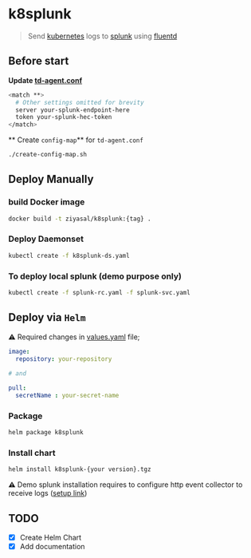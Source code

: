 # k8splunk

> Send [kubernetes](https://github.com/kubernetes/kubernetes) logs to [splunk](https://github.com/splunk) using [fluentd](https://github.com/fluent/fluentd)


## Before start
**Update [td-agent.conf](https://github.com/ziyasal/k8splunk/blob/master/td-agent.conf#L287)**

```sh
<match **>
  # Other settings omitted for brevity
  server your-splunk-endpoint-here
  token your-splunk-hec-token
</match>
```

** Create `config-map`** for `td-agent.conf`

```sh
./create-config-map.sh
```

## Deploy Manually

### build Docker image

```sh
docker build -t ziyasal/k8splunk:{tag} .
```

### Deploy Daemonset

```sh
kubectl create -f k8splunk-ds.yaml
```

### To deploy local splunk (demo purpose only)

```sh
kubectl create -f splunk-rc.yaml -f splunk-svc.yaml
```

## Deploy via `Helm`
:warning: Required changes in [values.yaml](https://github.com/ziyasal/k8splunk/blob/master/helm-chart/k8splunk/values.yaml#L5) file;

```yaml
image:
  repository: your-repository
  
# and

pull:
  secretName : your-secret-name
```

### Package

```sh
helm package k8splunk
```

### Install chart

```sh
helm install k8splunk-{your version}.tgz
```

**:warning:** Demo splunk installation requires to configure http event collector to receive logs ([setup link](http://docs.splunk.com/Documentation/Splunk/latest/Data/UsetheHTTPEventCollector))

## TODO

- [x] Create Helm Chart
- [x]  Add documentation
